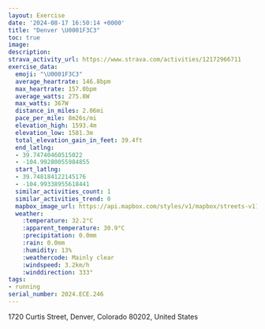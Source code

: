 ```yaml
---
layout: Exercise
date: '2024-08-17 16:50:14 +0000'
title: "Denver \U0001F3C3"
toc: true
image:
description:
strava_activity_url: https://www.strava.com/activities/12172966711
exercise_data:
  emoji: "\U0001F3C3"
  average_heartrate: 146.8bpm
  max_heartrate: 157.0bpm
  average_watts: 275.8W
  max_watts: 367W
  distance_in_miles: 2.06mi
  pace_per_mile: 8m26s/mi
  elevation_high: 1593.4m
  elevation_low: 1581.3m
  total_elevation_gain_in_feet: 39.4ft
  end_latlng:
  - 39.74740460515022
  - -104.99280055984855
  start_latlng:
  - 39.748184122145176
  - -104.99338955618441
  similar_activities_count: 1
  similar_activities_trend: 0
  mapbox_image_url: https://api.mapbox.com/styles/v1/mapbox/streets-v11/static/path-5+787af2-1.0(ynrqFrwy_Se%40x%40y%40bAe%40z%40c%40%60%40s%40jAWj%40qAjBqInLwAlBOLG%3FOQo%40iA_BwBeFqHUc%40S%7B%40w%40cBBGv%40s%40h%40u%40b%40gAb%40u%40%60%40e%40d%40w%40hBeCTQFBFF%60%40v%40fClDz%40bA~GpJD%40HInCcEtAkBNQFCF%40FHvC~DPPFBTUnAcBPYBOM_%40OYeBkCKUCMfAqBf%40u%40~%40qAhAuAtAwBLM%5CMTAPDTNvApCN%5CCRkD~E%5D%60%40YVE%40GEOa%40W_%40a%40c%40),pin-s-s+e5b22e(-104.99466,39.74909),pin-s-f+89ae00(-104.99409000000004,39.74755000000001)/auto/800x800?access_token=pk.eyJ1Ijoiam9zaGJlY2ttYW4iLCJhIjoiY205eWR2aDd1MWZ6djJrbXc4a3M0bWZleiJ9.XiG9OWkNcZk2QzjJbxLB4A
  weather:
    :temperature: 32.2°C
    :apparent_temperature: 30.9°C
    :precipitation: 0.0mm
    :rain: 0.0mm
    :humidity: 13%
    :weathercode: Mainly clear
    :windspeed: 3.2km/h
    :winddirection: 333°
tags:
- running
serial_number: 2024.ECE.246
---
```

1720 Curtis Street, Denver, Colorado 80202, United States
